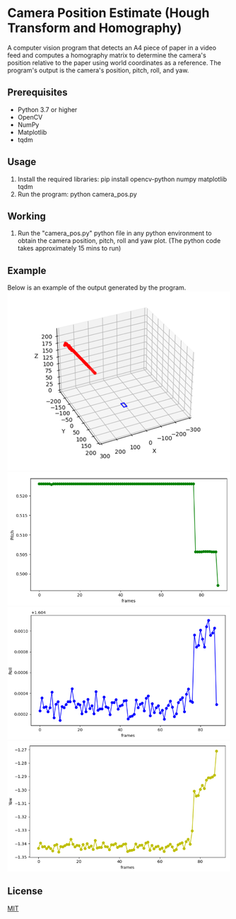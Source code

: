 # Camera Position Estimate (Hough Transform and Homography)
A computer vision program that detects an A4 piece of paper in a video feed and computes a homography matrix to determine the camera's position relative to the paper using world coordinates as a reference. The program's output is the camera's position, pitch, roll, and yaw.

## Prerequisites
- Python 3.7 or higher
- OpenCV
- NumPy
- Matplotlib
- tqdm

## Usage
1. Install the required libraries: pip install opencv-python numpy matplotlib tqdm
2. Run the program: python camera_pos.py


## Working
1. Run the "camera_pos.py" python file in any python environment to obtain the camera position, pitch, roll and yaw plot. (The python code takes approximately 15 mins to run)


## Example
Below is an example of the output generated by the program.
![alt text](imgs/camera_pos.png)
![alt text](imgs/Camera_pitch.png)
![alt text](imgs/Camera_roll.png)
![alt text](imgs/Camera_yaw.png)

## License

[MIT](https://choosealicense.com/licenses/mit/)
